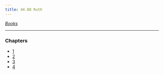 ```yaml
---
title: 44.08 Ruth
---
```

  
*[Books](../_index.md)*  
  
---  
  
### Chapters  
- [1](./Ruth%201.md)  
- [2](./Ruth%202.md)  
- [3](./Ruth%203.md)  
- [4](./Ruth%204.md)  
